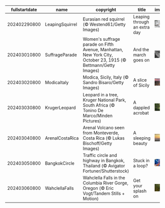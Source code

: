 |fullstartdate|name|copyright|title|image|
|--|--|--|--|--|
202402290800|LeapingSquirrel|Eurasian red squirrel (© Westend61/Getty Images)|Leaping through an extra day|![](/en-US/2024/03/202402290800LeapingSquirrel.jpg)|
202403010800|SuffrageParade|Women's suffrage parade on Fifth Avenue, Manhattan, New York City, October 23, 1915 (© Bettmann/Getty Images)|And the march goes on|![](/en-US/2024/03/202403010800SuffrageParade.jpg)|
202403020800|ModicaItaly|Modica, Sicily, Italy (© Sandro Bisaro/Getty Images)|A slice of Sicily|![](/en-US/2024/03/202403020800ModicaItaly.jpg)|
202403030800|KrugerLeopard|Leopard in a tree, Kruger National Park, South Africa (© Tonino De Marco/Minden Pictures)|A dappled acrobat|![](/en-US/2024/03/202403030800KrugerLeopard.jpg)|
202403040800|ArenalCostaRica|Arenal Volcano seen from Monteverde, Costa Rica (© Lukas Bischoff/Getty Images)|A sleeping beauty|![](/en-US/2024/03/202403040800ArenalCostaRica.jpg)|
202403050800|BangkokCircle|Traffic circle and highway in Bangkok, Thailand (© Avigator Fortuner/Shutterstock)|Stuck in a loop?|![](/en-US/2024/03/202403050800BangkokCircle.jpg)|
202403060800|WahclellaFalls|Wahclella Falls in the Columbia River Gorge, Oregon (© Eric Vogt/Tandem Stills + Motion)|Get your splash on|![](/en-US/2024/03/202403060800WahclellaFalls.jpg)|
